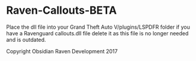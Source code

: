 # Raven-Callouts-BETA

Place the dll file into your Grand Theft Auto V/plugins/LSPDFR folder
if you have a Ravenguard callouts.dll file delete it as this file is no longer needed and is outdated.

Copyright Obsidian Raven Development 2017
